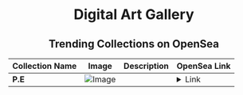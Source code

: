<div align="center">

# Digital Art Gallery

## Trending Collections on OpenSea

| Collection Name                       | Image                                                                                     | Description                       | OpenSea Link                                                                                          |
|---------------------------------------|-------------------------------------------------------------------------------------------|-----------------------------------|--------------------------------------------------------------------------------------------------------|
| **P.E** | ![Image](https://i.seadn.io/s/raw/files/5a6880cc4e0e1853cd86ff4b280e7f9b.gif?w=500&auto=format?w=200&auto=format) |  | <details><summary>Link</summary>[P.E](https://opensea.io/collection/p-e-4)</details> |

</div>